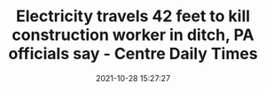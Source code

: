 ---
"title": "Electricity travels 42 feet to kill construction worker in ditch, PA officials say - Centre Daily Times"
"date": "2021-10-28 15:27:27"
"feed_name": "GOOGLENEWSCONSTRUCTION"
"feed_website": "https://news.google.com/search?q=construction%2Bincident&hl=en-US&gl=US&ceid=US:en"
"feed_rss": "https://news.google.com/rss/search?q=construction%2Bincident&hl=en-US&gl=US&ceid=US:en"
"link": "https://www.centredaily.com/news/state/pennsylvania/article255351666.html"
"source": "{'href': 'https://www.centredaily.com', 'title': 'Centre Daily Times'}"
"file": "_posts/2021-1-1-718aa9e0907fbbcb8bb529c7818258487b86b4b8.md"
"accident": "1"
"drilling": "0"
"dead": "0"
"injured": "1"
"arrested": "0"
"place": "pa"
"where": "construction site"
"causes": "electricity"
"place_uri": "http://en.wikipedia.org/wiki/Pennsylvania"
---